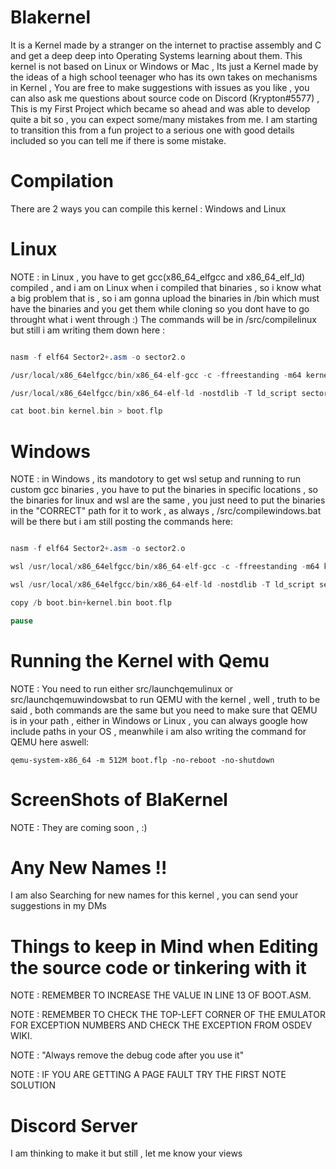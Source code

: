 # Blakernel
It is a Kernel made by a stranger on the internet to practise assembly and C and get a deep deep into Operating Systems learning about them. This kernel is not based on Linux or Windows or Mac , Its just a Kernel made by the ideas of a high school teenager who has its own takes on mechanisms in Kernel , You are free to make suggestions with issues as you like , you can also ask me questions about source code on Discord (Krypton#5577) , This is my First Project which became so ahead and was able to develop quite a bit so , you can expect some/many mistakes from me. I am starting to transition this from a fun project to a serious one with good details included so you can tell me if there is some mistake.

# Compilation
There are 2 ways you can compile this kernel : Windows and Linux

# Linux
NOTE : in Linux , you have to get gcc(x86_64_elfgcc and x86_64_elf_ld) compiled , and i am on Linux when i compiled that binaries , so i know what a big problem that is , so i am gonna upload the binaries in /bin which must have the binaries and you get them while cloning so you dont have to go throught what i went through :)
The commands will be in /src/compilelinux but still i am writing them down here :

```nasm -f bin boot.asm -o boot.bin

nasm -f elf64 Sector2+.asm -o sector2.o

/usr/local/x86_64elfgcc/bin/x86_64-elf-gcc -c -ffreestanding -m64 kernel.c -o kernel.o

/usr/local/x86_64elfgcc/bin/x86_64-elf-ld -nostdlib -T ld_script sector2.o kernel.o -o kernel.bin

cat boot.bin kernel.bin > boot.flp
```

# Windows
NOTE : in Windows , its mandotory to get wsl setup and running to run custom gcc binaries , you have to put the binaries in specific locations , so the binaries for linux and wsl are the same , you just need to put the binaries in the "CORRECT" path for it to work , as always , /src/compilewindows.bat will be there but i am still posting the commands here:

```nasm -f bin boot.asm -o boot.bin

nasm -f elf64 Sector2+.asm -o sector2.o

wsl /usr/local/x86_64elfgcc/bin/x86_64-elf-gcc -c -ffreestanding -m64 kernel.c -o kernel.o

wsl /usr/local/x86_64elfgcc/bin/x86_64-elf-ld -nostdlib -T ld_script sector2.o kernel.o -o kernel.bin

copy /b boot.bin+kernel.bin boot.flp

pause
```

# Running the Kernel with Qemu
NOTE : You need to run either src/launchqemulinux or src/launchqemuwindowsbat to run QEMU with the kernel , well , truth to be said , both commands are the same but you need to make sure that QEMU is in your path , either in Windows or Linux , you can always google how include paths in your OS , meanwhile i am also writing the command for QEMU here aswell:

```
qemu-system-x86_64 -m 512M boot.flp -no-reboot -no-shutdown
```

# ScreenShots of BlaKernel
NOTE : They are coming soon , :)

# Any New Names !!
I am also Searching for new names for this kernel , you can send your suggestions in my DMs

# Things to keep in Mind when Editing the source code or tinkering with it

NOTE : REMEMBER TO INCREASE THE VALUE IN LINE 13 OF BOOT.ASM. 

NOTE : REMEMBER TO CHECK THE TOP-LEFT CORNER OF THE EMULATOR FOR EXCEPTION NUMBERS AND CHECK THE EXCEPTION FROM OSDEV WIKI.

NOTE : "Always remove the debug code after you use it"

NOTE : IF YOU ARE GETTING A PAGE FAULT TRY THE FIRST NOTE SOLUTION

# Discord Server
I am thinking to make it but still , let me know your views
